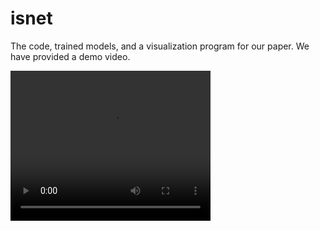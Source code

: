 # isnet
The code, trained models, and a visualization program for our paper.
We have provided a demo video.

<video width="320" height="240" controls>
  <source src="[URL_TO_YOUR_VIDEO.mp4](https://github.com/JiaWei22/PSInet/blob/main/vis.mp4)" type="video/mp4">
</video>
